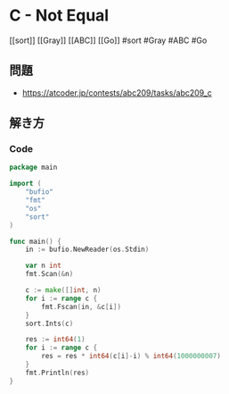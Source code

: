 # C - Not Equal
[[sort]] [[Gray]] [[ABC]] [[Go]]
#sort #Gray #ABC #Go 

## 問題
- https://atcoder.jp/contests/abc209/tasks/abc209_c

## 解き方
### Code
```go
package main

import (
	"bufio"
	"fmt"
	"os"
	"sort"
)

func main() {
	in := bufio.NewReader(os.Stdin)

	var n int
	fmt.Scan(&n)

	c := make([]int, n)
	for i := range c {
		fmt.Fscan(in, &c[i])
	}
	sort.Ints(c)

	res := int64(1)
	for i := range c {
		res = res * int64(c[i]-i) % int64(1000000007)
	}
	fmt.Println(res)
}
```